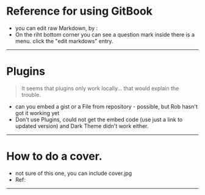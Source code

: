 # Reference for using GitBook

- you can edit raw Markdown, by :
- On the riht bottom corner you can see a question mark inside there is a menu. click the "edit markdows" entry.

---

# Plugins
> It seems that plugins only work locally... that would explain the trouble.
- can you embed a gist or a File from repository - possible, but Rob hasn't got it working yet
- Don't use Plugins, could not get the embed code (use just a link to updated version) and Dark Theme didn't work either.


---

# How to do a cover.
- not sure of this one, you can include cover.jpg
- Ref: 


---

